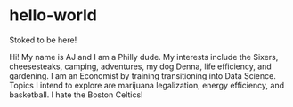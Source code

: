 # hello-world
Stoked to be here!

Hi! My name is AJ and I am a Philly dude. My interests include the Sixers, cheesesteaks, camping, adventures, my dog Denna, life efficiency, and gardening. I am an Economist by training transitioning into Data Science. Topics I intend to explore are marijuana legalization, energy efficiency, and basketball.
I hate the Boston Celtics!
